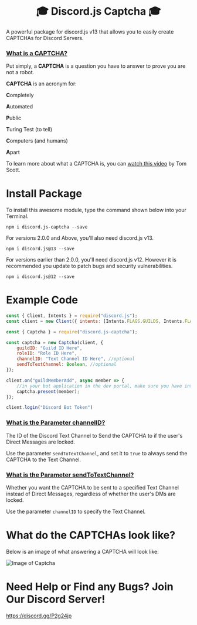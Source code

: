 <h1 align="center">
    🎓 Discord.js Captcha 🎓
</h1>

A powerful package for discord.js v13 that allows you to easily create CAPTCHAs for Discord Servers.

### <u>What is a **CAPTCHA**?</u>

Put simply, a **CAPTCHA** is a question you have to answer to prove you are not a robot.

**CAPTCHA** is an acronym for:

**C**ompletely

**A**utomated

**P**ublic

**T**uring Test (to tell)

**C**omputers (and humans)

**A**part

To learn more about what a CAPTCHA is, you can [watch this video](https://www.youtube.com/watch?v=o1zNIm8GVPY&ab_channel=TomScott) by Tom Scott.

# Install Package

To install this awesome module, type the command shown below into your Terminal.

`npm i discord.js-captcha --save`

For versions 2.0.0 and Above, you'll also need discord.js v13.

`npm i discord.js@13 --save`

For versions earlier than 2.0.0, you'll need discord.js v12. However it is recommended you update to patch bugs and security vulnerabilities.

`npm i discord.js@12 --save`

# Example Code

```js
const { Client, Intents } = require("discord.js");
const client = new Client({ intents: [Intents.FLAGS.GUILDS, Intents.FLAGS.GUILD_MESSAGES, Intents.FLAGS.GUILD_MEMBERS, Intents.FLAGS.DIRECT_MESSAGES] });

const { Captcha } = require("discord.js-captcha");

const captcha = new Captcha(client, {
    guildID: "Guild ID Here",
    roleID: "Role ID Here",
    channelID: "Text Channel ID Here", //optional
    sendToTextChannel: Boolean, //optional
});

client.on("guildMemberAdd", async member => {
    //in your bot application in the dev portal, make sure you have intents turned on!
    captcha.present(member);
});

client.login("Discord Bot Token")
```

### <u>What is the Parameter **channelID**?</u>
The ID of the Discord Text Channel to Send the CAPTCHA to if the user's Direct Messages are locked.

Use the parameter `sendToTextChannel`, and set it to `true` to always send the CAPTCHA to the Text Channel.

### <u>What is the Parameter **sendToTextChannel**?</u>
Whether you want the CAPTCHA to be sent to a specified Text Channel instead of Direct Messages, regardless of whether the user's DMs are locked.

Use the parameter `channelID` to specify the Text Channel.

# What do the CAPTCHAs look like?
Below is an image of what answering a CAPTCHA will look like:

![Image of Captcha](https://github.com/WillTDA/discord.js-captcha/blob/master/src/images/captchaExample.jpg?raw=true)

# Need Help or Find any Bugs? Join Our Discord Server!

https://discord.gg/P2g24jp